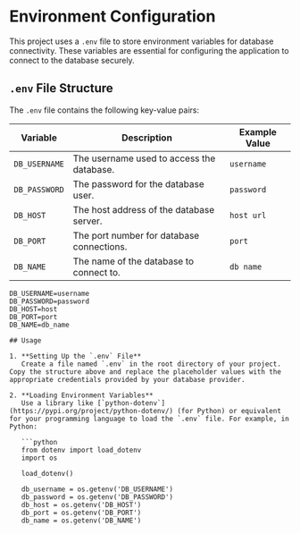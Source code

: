# Environment Configuration

This project uses a `.env` file to store environment variables for database connectivity. These variables are essential for configuring the application to connect to the database securely.

## `.env` File Structure

The `.env` file contains the following key-value pairs:

| Variable                 | Description                                                              | Example Value                                                      
|------------------|----------------------------------------------|---------------------------------------------
| `DB_USERNAME`  | The username used to access the database. | `username`                                                                    
| `DB_PASSWORD`  | The password for the database user.               | `password`    
| `DB_HOST`           | The host address of the database server.       | `host url`                           
| `DB_PORT`           | The port number for database connections. | `port`                                                                  
| `DB_NAME`           | The name of the database to connect to.      | `db name`

```
DB_USERNAME=username
DB_PASSWORD=password
DB_HOST=host
DB_PORT=port
DB_NAME=db_name

## Usage

1. **Setting Up the `.env` File**  
   Create a file named `.env` in the root directory of your project. Copy the structure above and replace the placeholder values with the appropriate credentials provided by your database provider.

2. **Loading Environment Variables**  
   Use a library like [`python-dotenv`](https://pypi.org/project/python-dotenv/) (for Python) or equivalent for your programming language to load the `.env` file. For example, in Python:

   ```python
   from dotenv import load_dotenv
   import os

   load_dotenv()

   db_username = os.getenv('DB_USERNAME')
   db_password = os.getenv('DB_PASSWORD')
   db_host = os.getenv('DB_HOST')
   db_port = os.getenv('DB_PORT')
   db_name = os.getenv('DB_NAME')